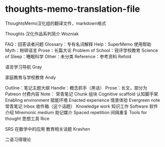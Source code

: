 # thoughts-memo-translation-file

ThoughtsMemo汉化组的翻译文件，markdown格式

Thoughts 汉化作品系列简介
Wozniak

FAQ：回答读者问题
Glossary：专有名词解释
Help：SuperMemo 使用帮助
Myth：粉碎谣言
Prose：长篇大论
Problem of School：锐评学校教育
Science of Sleep：睡眠科学
Other：未分类
Reference：参考资料
Refold

语言学习导航
Gray

家庭教育与学校教育
Andy

Outline：笔记主题大纲
Handle：概念抓手（黑话）
Prose：长文，部分为 Patreon 付费内容
Note： 常青笔记
Chunk 组块
Cognitive scaffold 认知脚手架
Enabling environment 赋能环境
Enacted experience 情景体验
Evergreen note 常青笔记
Inbox 收件箱（这个话题）
Knowledge work 知识工作
Software 软件介绍
Mnemonic medium 助记媒介
Spaced repetition 间隔重复
Tools for thought 思想工具
Rice

SRS 在数学中的应用
教育相关话题
Krashen

二语习得理论
